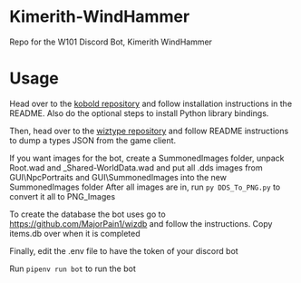 # Kimerith-WindHammer
Repo for the W101 Discord Bot, Kimerith WindHammer

# Usage

Head over to the [kobold repository](https://github.com/vbe0201/kobold) and follow installation instructions in the README. Also do the optional steps to install Python library bindings.

Then, head over to the [wiztype repository](https://github.com/wizspoil/wiztype) and follow README instructions to dump a types JSON from the game client.

If you want images for the bot, create a SummonedImages folder, unpack Root.wad and \_Shared-WorldData.wad and put all .dds images from GUI\NpcPortraits and GUI\SummonedImages into the new SummonedImages folder
After all images are in, run `py DDS_To_PNG.py` to convert it all to PNG_Images

To create the database the bot uses go to https://github.com/MajorPain1/wizdb and follow the instructions. Copy items.db over when it is completed

Finally, edit the .env file to have the token of your discord bot

Run `pipenv run bot` to run the bot

